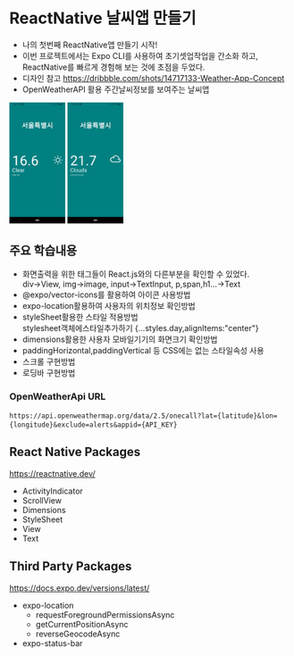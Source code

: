 # ReactNative 날씨앱 만들기 
- 나의 첫번째 ReactNative앱 만들기 시작!   
- 이번 프로젝트에서는 Expo CLI를 사용하여 초기셋업작업을 간소화 하고, ReactNative를 빠르게 경험해 보는 것에 초점을 두었다.    
- 디자인 참고 https://dribbble.com/shots/14717133-Weather-App-Concept   
- OpenWeatherAPI 활용 주간날씨정보를 보여주는 날씨앱    

<img src="./assets/weather1.jpg" width="100px"> <img src="./assets/weather2.jpg" width="100px">

## 주요 학습내용
- 화면출력을 위한 태그들이 React.js와의 다른부분을 확인할 수 있었다.    
  div->View, img->image, input->TextInput, p,span,h1...->Text   
- @expo/vector-icons를 활용하여 아이콘 사용방법
- expo-location활용하여 사용자의 위치정보 확인방법
- styleSheet활용한 스타일 적용방법   
  stylesheet객체에스타일추가하기 {...styles.day,alignItems:"center"}
- dimensions활용한 사용자 모바일기기의 화면크기 확인방법
- paddingHorizontal,paddingVertical 등 CSS에는 없는 스타일속성 사용
- 스크롤 구현방법
- 로딩바 구현방법

### OpenWeatherApi URL
```
https://api.openweathermap.org/data/2.5/onecall?lat={latitude}&lon={longitude}&exclude=alerts&appid={API_KEY}
```
## React Native Packages
https://reactnative.dev/
- ActivityIndicator
- ScrollView 
- Dimensions
- StyleSheet
- View
- Text

## Third Party Packages 
https://docs.expo.dev/versions/latest/
- expo-location
  - requestForegroundPermissionsAsync
  - getCurrentPositionAsync
  - reverseGeocodeAsync
- expo-status-bar


